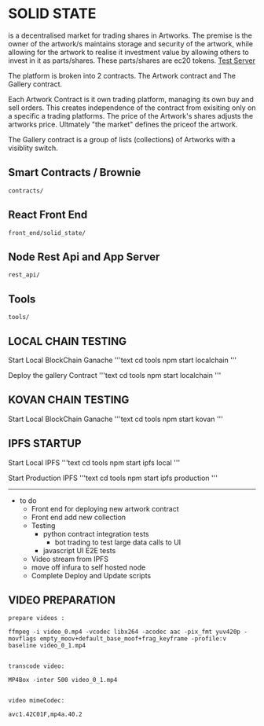 SOLID STATE
===========

is a decentralised market for trading shares in Artworks. The premise is the owner of the artwork/s maintains storage and security of the artwork, while allowing for the artwork to realise it investment value by allowing others to invest in it as parts/shares.  These parts/shares are ec20 tokens. [Test Server](http://solidstate.tobiasdemaine.com)

The platform is broken into 2 contracts. The Artwork contract and The Gallery contract.

Each Artwork Contract is it own trading platform, managing its own buy and sell orders.  This creates independence of the contract from exisiting only on a specific a trading platforms.  The price of the Artwork's shares adjusts the artworks price. Ultmately "the market" defines the priceof the artwork.

The Gallery contract is a group of lists (collections) of Artworks with a visiblity switch.

Smart Contracts / Brownie
--------------- 
```text
contracts/
```

React Front End
--------------- 
```text
front_end/solid_state/
```

Node Rest Api and App Server
--------------- 
```text
rest_api/
```

Tools
--------------- 
```text
tools/
```


LOCAL CHAIN TESTING
-------------------
Start Local BlockChain Ganache
'''text
cd tools
npm start localchain
'''

Deploy the gallery Contract
'''text
cd tools
npm start localchain
'''

KOVAN CHAIN TESTING
-------------------
Start Local BlockChain Ganache
'''text
cd tools
npm start kovan
'''

IPFS STARTUP
-------------------
Start Local IPFS
'''text
cd tools
npm start ipfs local
'''

Start Production IPFS
'''text
cd tools
npm start ipfs production
'''

----------------------

* to do
    * Front end for deploying new artwork contract
    * Front end add new collection
    * Testing
        * python contract integration tests
            * bot trading to test large data calls to UI
        * javascript UI E2E tests
    * Video stream from IPFS
    * move off infura to self hosted node
    * Complete Deploy and Update scripts


VIDEO PREPARATION
-----------------
```text
prepare videos :

ffmpeg -i video_0.mp4 -vcodec libx264 -acodec aac -pix_fmt yuv420p -movflags empty_moov+default_base_moof+frag_keyframe -profile:v baseline video_0_1.mp4


transcode video:

MP4Box -inter 500 video_0_1.mp4


video mimeCodec:

avc1.42C01F,mp4a.40.2
```






